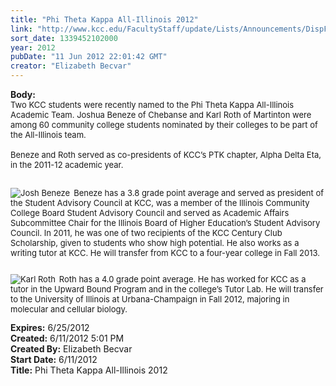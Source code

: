 ```yaml
---
title: "Phi Theta Kappa All-Illinois 2012"
link: "http://www.kcc.edu/FacultyStaff/update/Lists/Announcements/DispForm.aspx?ID=731"
sort_date: 1339452102000
year: 2012
pubDate: "11 Jun 2012 22:01:42 GMT"
creator: "Elizabeth Becvar"
---
```


<div><b>Body:</b> <div class=ExternalClassC878360E869E4CE2B0B38B6F6C98B1AE>
<div><font size=2>Two KCC students were recently named to the Phi Theta Kappa All-Illinois Academic Team. </font><font size=2>Joshua Beneze of Chebanse and Karl Roth of Martinton were among 60 community college students nominated by their colleges to be part of the All-Illinois team. </div>
<div><br>Beneze and Roth served as co-presidents of KCC’s PTK chapter, Alpha Delta Eta, in the 2011-12 academic year.</div>
<div> </div>
<div>
<div style="float:left;margin-right:6px"><img alt="Josh Beneze" src="/FacultyStaff/update/PublishingImages/Josh_Beneze_update.JPG"></div>
<p>Beneze has a 3.8 grade point average and served as president of the Student Advisory Council at KCC, was a member of the Illinois Community College Board Student Advisory Council and served as Academic Affairs Subcommittee Chair for the Illinois Board of Higher Education’s Student Advisory Council. In 2011, he was one of two recipients of the KCC Century Club Scholarship, given to students who show high potential. He also works as a writing tutor at KCC. He will transfer from KCC to a four-year college in Fall 2013.</p></div>
<div style="clear:both"></div>
<div>
<div style="float:left;margin-right:6px"><img alt="Karl Roth" src="/FacultyStaff/update/PublishingImages/Karl_Roth_update.JPG"></div>
<p>Roth has a 4.0 grade point average. He has worked for KCC as a tutor in the Upward Bound Program and in the college’s Tutor Lab. He will transfer to the University of Illinois at Urbana-Champaign in Fall 2012, majoring in molecular and cellular biology.</p></div></font></div></div>
<div><b>Expires:</b> 6/25/2012</div>
<div><b>Created:</b> 6/11/2012 5:01 PM</div>
<div><b>Created By:</b> Elizabeth Becvar</div>
<div><b>Start Date:</b> 6/11/2012</div>
<div><b>Title:</b> Phi Theta Kappa All-Illinois 2012</div>
